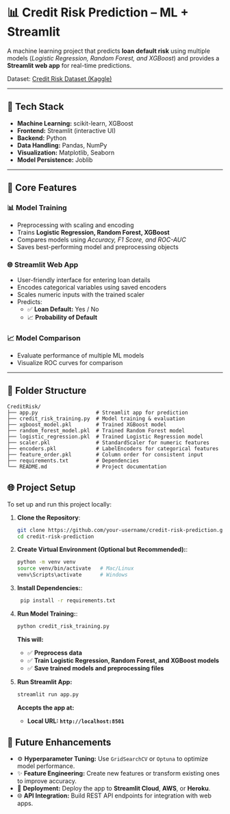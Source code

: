 # 📊 Credit Risk Prediction – ML + Streamlit  

A machine learning project that predicts **loan default risk** using multiple models (*Logistic Regression, Random Forest, and XGBoost*) and provides a **Streamlit web app** for real-time predictions.  

Dataset: [Credit Risk Dataset (Kaggle)](https://www.kaggle.com/datasets/laotse/credit-risk-dataset)  

---

## 🚀 Tech Stack  
- **Machine Learning:** scikit-learn, XGBoost  
- **Frontend:** Streamlit (interactive UI)  
- **Backend:** Python  
- **Data Handling:** Pandas, NumPy  
- **Visualization:** Matplotlib, Seaborn  
- **Model Persistence:** Joblib  

---

## 🔑 Core Features  

### 📊 Model Training  
- Preprocessing with scaling and encoding  
- Trains **Logistic Regression, Random Forest, XGBoost**  
- Compares models using *Accuracy, F1 Score, and ROC-AUC*  
- Saves best-performing model and preprocessing objects  

### 🌐 Streamlit Web App  
- User-friendly interface for entering loan details  
- Encodes categorical variables using saved encoders  
- Scales numeric inputs with the trained scaler  
- Predicts:  
  - ✅ **Loan Default:** Yes / No  
  - 📈 **Probability of Default**  

### 📈 Model Comparison  
- Evaluate performance of multiple ML models  
- Visualize ROC curves for comparison  

---

## 📂 Folder Structure  

```plaintext
CreditRisk/
├── app.py                   # Streamlit app for prediction
├── credit_risk_training.py  # Model training & evaluation
├── xgboost_model.pkl        # Trained XGBoost model
├── random_forest_model.pkl  # Trained Random Forest model
├── logistic_regression.pkl  # Trained Logistic Regression model
├── scaler.pkl               # StandardScaler for numeric features
├── encoders.pkl             # LabelEncoders for categorical features
├── feature_order.pkl        # Column order for consistent input
├── requirements.txt         # Dependencies
└── README.md                # Project documentation

```

## 🌐 Project Setup

To set up and run this project locally:

1. **Clone the Repository**:
   ```bash
   git clone https://github.com/your-username/credit-risk-prediction.git
   cd credit-risk-prediction
   ```

2. **Create Virtual Environment (Optional but Recommended):**:
   ```bash
   python -m venv venv
   source venv/bin/activate   # Mac/Linux
   venv\Scripts\activate      # Windows
   ```

3. **Install Dependencies:**:
    ```bash
     pip install -r requirements.txt
     ```

4. **Run Model Training:**:
   ```bash
   python credit_risk_training.py
   ```
   **This will:** 
     - ✅ **Preprocess data** 
     - ✅ **Train Logistic Regression, Random Forest, and XGBoost models**
     - ✅ **Save trained models and preprocessing files**


5. **Run Streamlit App:**
   ```bash
   streamlit run app.py
   ```  
   **Accepts the app at:** 
      - **Local URL: `http://localhost:8501`**  


  ## 📌 Future Enhancements

- ⚙️ **Hyperparameter Tuning:** Use `GridSearchCV` or `Optuna` to optimize model performance.  
- ✨ **Feature Engineering:** Create new features or transform existing ones to improve accuracy.  
- 🚀 **Deployment:** Deploy the app to **Streamlit Cloud**, **AWS**, or **Heroku**.  
- 🌐 **API Integration:** Build REST API endpoints for integration with web apps.  

